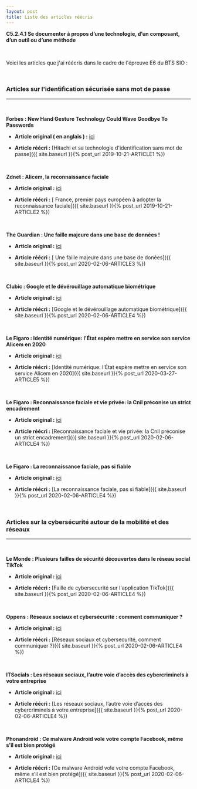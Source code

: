 ```yaml
---
layout: post
title: Liste des articles réécris
---
```


__C5.2.4.1 Se documenter à propos d’une technologie, d’un composant, d’un outil ou d’une méthode__

&nbsp;

Voici les articles que j'ai réécris dans le cadre de l'épreuve E6 du BTS SIO :

&nbsp;

### __Articles sur l'identification sécurisée sans mot de passe__
___

&nbsp;

__Forbes : New Hand Gesture Technology Could Wave Goodbye To Passwords__

- __Article original ( en anglais ) :__ [ici](https://www.forbes.com/sites/daveywinder/2019/09/09/exclusive-new-hand-gesture-technology-could-wave-goodbye-to-passwords/)

- __Article réécri :__ [Hitachi et sa technologie d'identification sans mot de passe]({{ site.baseurl }}{% post_url 2019-10-21-ARTICLE1 %})

&nbsp;


__Zdnet : Alicem, la reconnaissance faciale__

- __Article original :__ [ici](https://www.zdnet.fr/actualites/reconnaissance-faciale-les-autorites-francaises-lanceront-alicem-des-le-mois-de-novembre-39891881.htm)

- __Article réécri :__ [ France, premier pays européen à adopter la reconnaissance faciale]({{ site.baseurl }}{% post_url 2019-10-21-ARTICLE2 %})

&nbsp;


__The Guardian : Une faille majeure dans une base de données !__

- __Article original :__ [ici](https://www.theguardian.com/technology/2019/aug/14/major-breach-found-in-biometrics-system-used-by-banks-uk-police-and-defence-firms)

- __Article réécri :__ [ Une faille majeure dans une base de donées]({{ site.baseurl }}{% post_url 2020-02-06-ARTICLE3 %})

&nbsp;


__Clubic : Google et le dévérouillage automatique biométrique__

- __Article original :__ [ici](https://www.clubic.com/os-mobile/android/actualite-882311-lastpass-google-remplir-mots-deverrouillage-biometrique.html)

- __Article réécri :__ [Google et le dévérouillage automatique biométrique]({{ site.baseurl }}{% post_url 2020-02-06-ARTICLE4 %})

&nbsp;

__Le Figaro : Identité numérique: l'État espère mettre en service son service Alicem en 2020__

- __Article original :__ [ici](https://www.lefigaro.fr/identite-numerique-l-etat-espere-mettre-en-service-son-service-alicem-en-2020-20200219)

- __Article réécri :__ [Identité numérique: l'État espère mettre en service son service Alicem en 2020]({{ site.baseurl }}{% post_url 2020-03-27-ARTICLE5 %})

&nbsp;

__Le Figaro : Reconnaissance faciale et vie privée: la Cnil préconise un strict encadrement__

- __Article original :__ [ici](https://www.lefigaro.fr/flash-eco/reconnaissance-faciale-et-vie-privee-la-cnil-preconise-un-strict-encadrement-20191115)

- __Article réécri :__ [Reconnaissance faciale et vie privée: la Cnil préconise un strict encadrement]({{ site.baseurl }}{% post_url 2020-02-06-ARTICLE4 %})

&nbsp;

__Le Figaro : La reconnaissance faciale, pas si fiable__

- __Article original :__ [ici](https://www.lefigaro.fr/flash-eco/la-reconnaissance-faciale-peu-fiable-20191220)

- __Article réécri :__ [La reconnaissance faciale, pas si fiable]({{ site.baseurl }}{% post_url 2020-02-06-ARTICLE4 %})

&nbsp;
&nbsp;


### __Articles sur la  cybersécurité  autour  de  la  mobilité  et  des  réseaux__
___

&nbsp;


__Le Monde : Plusieurs failles de sécurité découvertes dans le réseau social TikTok__

- __Article original :__ [ici](https://www.lemonde.fr/pixels/article/2020/01/09/plusieurs-failles-de-securite-decouvertes-dans-le-reseau-social-tiktok_6025322_4408996.html)

- __Article réécri :__ [Faille de cybersecurité sur l'application TikTok]({{ site.baseurl }}{% post_url 2020-02-06-ARTICLE4 %})

&nbsp;

__Oppens : Réseaux sociaux et cybersécurité : comment communiquer ?__

- __Article original :__ [ici](https://www.oppens.fr/reseaux-sociaux-et-cybersecurite-comment-communiquer/)

- __Article réécri :__ [Réseaux sociaux et cybersecurité, comment communiquer ?]({{ site.baseurl }}{% post_url 2020-02-06-ARTICLE4 %})

&nbsp;

__ITSocials : Les réseaux sociaux, l’autre voie d’accès des cybercriminels à votre entreprise__

- __Article original :__ [ici](https://itsocial.fr/enjeux/securite-dsi/cybersecurite/reseaux-sociaux-lautre-voie-dacces-cybercriminels-a-entreprise/)

- __Article réécri :__ [Les réseaux sociaux, l’autre voie d’accès des cybercriminels à votre entreprise]({{ site.baseurl }}{% post_url 2020-02-06-ARTICLE4 %})

&nbsp;

__Phonandroid : Ce malware Android vole votre compte Facebook, même s’il est bien protégé__

- __Article original :__ [ici](https://www.phonandroid.com/malware-android-capable-pirater-compte-facebook.html)

- __Article réécri :__ [Ce malware Android vole votre compte Facebook, même s’il est bien protégé]({{ site.baseurl }}{% post_url 2020-02-06-ARTICLE4 %})

